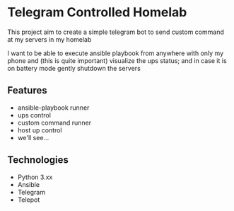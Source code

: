 # Telegram Controlled Homelab

This project aim to create a simple telegram bot to send custom command at my servers in my homelab

I want to be able to execute ansible playbook from anywhere with only my phone and (this is quite important) visualize the ups status; and in case it is on battery mode gently shutdown the servers

## Features
- ansible-playbook runner
- ups control
- custom command runner
- host up control
- we'll see...

## Technologies
- Python 3.xx
- Ansible
- Telegram
- Telepot
